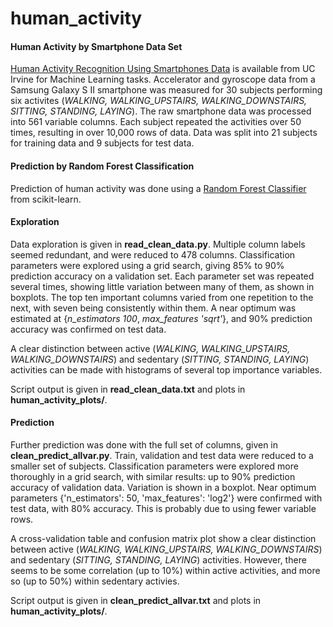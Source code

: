 # human_activity

#### Human Activity by Smartphone Data Set
[Human Activity Recognition Using Smartphones Data](https://archive.ics.uci.edu/ml/datasets/Human+Activity+Recognition+Using+Smartphones) is available from UC Irvine for Machine Learning tasks.  Accelerator and gyroscope data from a Samsung Galaxy S II smartphone was measured for 30 subjects performing six activites (*WALKING, WALKING_UPSTAIRS, WALKING_DOWNSTAIRS, SITTING, STANDING, LAYING*).  The raw smartphone data was processed into 561 variable columns.  Each subject repeated the activities over 50 times, resulting in over 10,000 rows of data.  Data was split into 21 subjects for training data and 9 subjects for test data.  

#### Prediction by Random Forest Classification
Prediction of human activity was done using a [Random Forest Classifier](http://scikit-learn.org/stable/modules/generated/sklearn.ensemble.RandomForestClassifier.html) from scikit-learn.  

#### Exploration
Data exploration is given in __read_clean_data.py__.  Multiple column labels seemed redundant, and were reduced to 478 columns.  Classification parameters were explored using a grid search, giving 85% to 90% prediction accuracy on a validation set.  Each parameter set was repeated several times, showing little variation between many of them, as shown in boxplots.  The top ten important columns varied from one repetition to the next, with seven being consistently within them.  A near optimum was estimated at {*n_estimators 100*, *max_features 'sqrt'*}, and 90% prediction accuracy was confirmed on test data.  

A clear distinction between active (*WALKING, WALKING_UPSTAIRS, WALKING_DOWNSTAIRS*) and sedentary (*SITTING, STANDING, LAYING*) activities can be made with histograms of several top importance variables.  

Script output is given in __read_clean_data.txt__ and plots in __human_activity_plots/__.

#### Prediction
Further prediction was done with the full set of columns, given in __clean_predict_allvar.py__.  Train, validation and test data were reduced to a smaller set of subjects.  Classification parameters were explored more thoroughly in a grid search, with similar results: up to 90% prediction accuracy of validation data.  Variation is shown in a boxplot.  Near optimum parameters {'n_estimators': 50, 'max_features': 'log2'} were confirmed with test data, with 80% accuracy.  This is probably due to using fewer variable rows.

A cross-validation table and confusion matrix plot show a clear distinction between active (*WALKING, WALKING_UPSTAIRS, WALKING_DOWNSTAIRS*) and sedentary (*SITTING, STANDING, LAYING*) activities.  However, there seems to be some correlation (up to 10%) within active activities, and more so (up to 50%) within sedentary activies.  

Script output is given in __clean_predict_allvar.txt__ and plots in __human_activity_plots/__.
